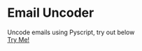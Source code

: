 # Email Uncoder
Uncode emails using Pyscript, try out below <br />
[Try Me!](https://rawcdn.githack.com/victorwu89/email-uncoder/c8dc56baaa9415ed04c33b5013d59042f54d973c/email-uncode.html)
